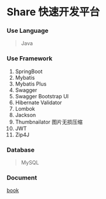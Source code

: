 # Share 快速开发平台

### Use Language

> Java

### Use Framework

1. SpringBoot
2. Mybatis
3. Mybatis Plus
4. Swagger
5. Swagger Bootstrap UI
6. Hibernate Validator
7. Lombok 
8. Jackson
9. Thumbnailator 图片无损压缩
10. JWT
11. Zip4J 

### Database

> MySQL

### Document

[book](https://andotorg.gitbook.io/share)
